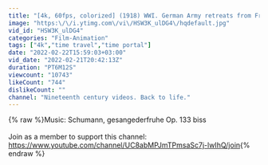 ```yaml
---
title: "[4k, 60fps, colorized] (1918) WWI. German Army retreats from France after armistice."
image: "https:\/\/i.ytimg.com\/vi\/HSW3K_ulDG4\/hqdefault.jpg"
vid_id: "HSW3K_ulDG4"
categories: "Film-Animation"
tags: ["4k","time travel","time portal"]
date: "2022-02-22T15:59:03+03:00"
vid_date: "2022-02-21T20:42:13Z"
duration: "PT6M12S"
viewcount: "10743"
likeCount: "744"
dislikeCount: ""
channel: "Nineteenth century videos. Back to life."
---
```

{% raw %}Music: Schumann, gesangederfruhe Op. 133 biss<br /><br />Join as a member to support this channel:<br /><a rel="nofollow" target="blank" href="https://www.youtube.com/channel/UC8abMPJmTPmsaSc7j-lwIhQ/join">https://www.youtube.com/channel/UC8abMPJmTPmsaSc7j-lwIhQ/join</a>{% endraw %}
